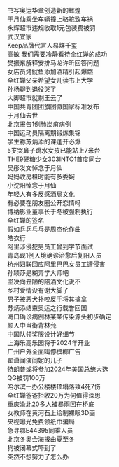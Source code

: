 书写奥运华章创造新的辉煌  
于月仙乘坐车辆撞上骆驼致车祸  
永辉超市违规收取1元包装费被罚  
武汉宜家  
Keep品牌代言人易烊千玺  
高敏 我们需要冷静看待全红婵的成功  
樊振东解释安排马龙许昕回答问题  
女店员烤鱿鱼添加酒精引起爆燃  
全红婵父亲希望女儿读书上大学  
孙杨聊到退役哭了  
大脚超市就剩王云了  
中国共青团团旗团徽国家标准发布  
于月仙去世  
北京报告1例肺炭疽病例  
中国运动员隔离期锻炼集锦  
学生称苏炳添的课逢开必爆  
5岁哭鼻子跳水女孩已能站上7米台  
THE9硬糖少女303INTO1首度同台  
吴彤发文悼念于月仙  
妈妈收房租时能有多委婉  
小沈阳悼念于月仙  
年轻人有多反感酒局文化  
有必要在朋友圈公开恋情吗  
博纳影业董事长于冬被强制执行  
全红婵的签名  
假如乒乒乓乓是周杰伦作曲  
皓衣行  
阿里涉侵犯男员工曾到字节面试  
青岛现1例入境确诊治愈后复阳人员  
杭州妇联回应阿里巴巴女员工遭侵害  
孙颖莎是糊弄学大师吧  
坚决向丑陋的陪酒文化说不  
乡村爱情没有谢大脚了  
男子被恶犬扑咬反手将其擒拿  
苏炳添结束奥运之行载誉回国  
海口确诊病例林某某传染源头初步确定  
颜人中当街背林允  
中国队领奖服设计好细节  
上海乐高乐园将于2024年开业  
广州户外全面叫停槟榔广告  
翟潇闻演闫妮的儿子  
特朗普或将参加2024年美国总统大选  
QG被罚100万  
哈尔滨一办公楼楼顶塌落致4死7伤  
全红婵爸爸拒收20万为何值得深思  
重庆渝北20多人被暴雨困在桥底  
女教师在黄河石上绘制裸眼3D画  
央视曝光免费领纸巾骗局  
急寻鄂E44395同乘人员  
北京冬奥会海报由夏至冬  
狗被闭幕式吓到了  
突然不想努力了怎么办  
